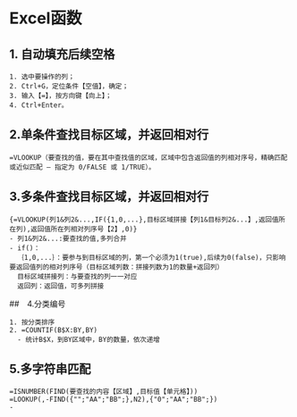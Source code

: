 # Excel函数
## 1. 自动填充后续空格
```
1. 选中要操作的列；
2. Ctrl+G，定位条件【空值】，确定；
3. 输入【=】，按方向键【向上】；
4. Ctrl+Enter。
```

## 2.单条件查找目标区域，并返回相对行
```
=VLOOKUP（要查找的值，要在其中查找值的区域，区域中包含返回值的列相对序号，精确匹配或近似匹配 – 指定为 0/FALSE 或 1/TRUE）。
```

## 3.多条件查找目标区域，并返回相对行
```
{=VLOOKUP(列1&列2&...,IF({1,0,...},目标区域拼接【列1&目标列2&...】,返回值所在列),返回值所在列相对列序号【2】,0)}
- 列1&列2&...:要查找的值,多列合并
- if()：
  ｛1,0,...｝：要参与到目标区域的列，第一个必须为1(true),后续为0(false)，只影响要返回值列的相对列序号（目标区域列数：拼接列数为1的数量+返回列）
  目标区域拼接列：与要查找的列一一对应
  返回列：返回值，可多列拼接
```
##　4.分类编号
```
1. 按分类排序
2. =COUNTIF(B$X:BY,BY)
  - 统计B$X，到BY区域中，BY的数量，依次递增
```
## 5.多字符串匹配
```
=ISNUMBER(FIND(要查找的内容【区域】,目标值【单元格】))
=LOOKUP(,-FIND({"";"AA";"BB";},N2),{"0";"AA";"BB";})
-

```
